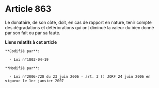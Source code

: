 # Article 863

Le donataire, de son côté, doit, en cas de rapport en nature, tenir compte des dégradations et détériorations qui ont diminué
la valeur du bien donné par son fait ou par sa faute.

**Liens relatifs à cet article**

	**Codifié par**:

	  - Loi n°1803-04-19

	**Modifié par**:

	  - Loi n°2006-728 du 23 juin 2006 - art. 3 () JORF 24 juin 2006 en vigueur le 1er janvier 2007
